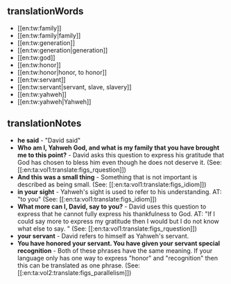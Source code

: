 ## translationWords

* [[en:tw:family]]
* [[en:tw:family|family]]
* [[en:tw:generation]]
* [[en:tw:generation|generation]]
* [[en:tw:god]]
* [[en:tw:honor]]
* [[en:tw:honor|honor, to honor]]
* [[en:tw:servant]]
* [[en:tw:servant|servant, slave, slavery]]
* [[en:tw:yahweh]]
* [[en:tw:yahweh|Yahweh]]

## translationNotes

* **he said** - "David said"
* **Who am I, Yahweh God, and what is my family that you have brought me to this point?** - David asks this question to express his gratitude that God has chosen to bless him even though he does not deserve it. (See: [[:en:ta:vol1:translate:figs_rquestion]])
* **And this was a small thing** - Something that is not important is described as being small. (See: [[:en:ta:vol1:translate:figs_idiom]])
* **in your sight** - Yahweh's sight is used to refer to his understanding. AT: "to you" (See: [[:en:ta:vol1:translate:figs_idiom]])
* **What more can I, David, say to you?** - David uses this question to express that he cannot fully express his thankfulness to God. AT: "If I could say more to express my gratitude then I would but I do not know what else to say. " (See: [[:en:ta:vol1:translate:figs_rquestion]])
* **your servant** - David refers to himself as Yahweh's servant.
* **You have honored your servant. You have given your servant special recognition** - Both of these phrases have the same meaning.  If your language only has one way to express "honor" and "recognition" then this can be translated as one phrase. (See: [[:en:ta:vol2:translate:figs_parallelism]])
